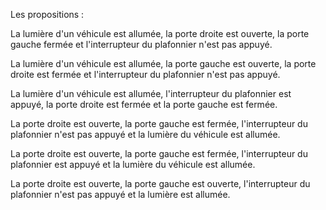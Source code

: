 Les propositions :

La lumière d'un véhicule est allumée, la porte droite est ouverte, la porte gauche fermée et l'interrupteur du plafonnier n'est pas appuyé.

La lumière d'un véhicule est allumée, la porte gauche est ouverte, la porte droite est fermée et l'interrupteur du plafonnier n'est pas appuyé.

La lumière d'un véhicule est allumée, l'interrupteur du plafonnier est appuyé, la porte droite est fermée et la porte gauche est fermée.

La porte droite est ouverte, la porte gauche est fermée, l'interrupteur du plafonnier n'est pas appuyé et la lumière du véhicule est allumée.

La porte droite est ouverte, la porte gauche est fermée, l'interrupteur du plafonnier est appuyé et la lumière du véhicule est allumée.

La porte droite est ouverte, la porte gauche est ouverte, l'interrupteur du plafonnier n'est pas appuyé et la lumière est allumée.